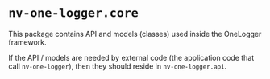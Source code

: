 # `nv-one-logger.core`

This package contains API and models (classes) used inside the OneLogger framework.

If the API / models are needed by external code (the application code that call `nv-one-logger`),
 then they should reside in `nv-one-logger.api`.
